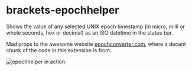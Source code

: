 # brackets-epochhelper

Shows the value of any selected UNIX epoch timestamp (in micro, milli or whole seconds, hex or decimal) as an ISO datetime in the status bar.

Mad props to the awesome website [epochconverter.com](https://www.epochconverter.com/), where a decent chunk of the code in this extension is from.

![epochhelper in action](https://i.imgur.com/IEmPjna.gif "epochhelper in action")

